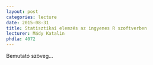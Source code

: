```yaml
---
layout: post
categories: lecture
date: 2015-08-31
title: Statisztikai elemzés az ingyenes R szoftverben
lecturer: Mády Katalin
phdla: 4072
---
```


Bemutató szöveg...
